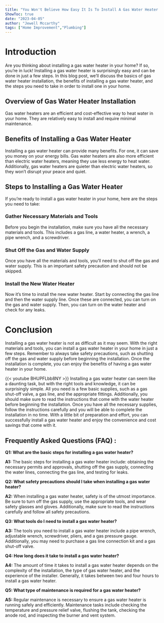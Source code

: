 ```yaml
---
title: "You Won't Believe How Easy It Is To Install A Gas Water Heater - Here's What You Need To Know!"
ShowToc: true 
date: "2023-04-05"
author: "Jewell Mccarthy" 
tags: ["Home Improvement","Plumbing"]
---
```

# Introduction 
Are you thinking about installing a gas water heater in your home? If so, you’re in luck! Installing a gas water heater is surprisingly easy and can be done in just a few steps. In this blog post, we’ll discuss the basics of gas water heater installation, the benefits of installing a gas water heater, and the steps you need to take in order to install one in your home. 

## Overview of Gas Water Heater Installation 
Gas water heaters are an efficient and cost-effective way to heat water in your home. They are relatively easy to install and require minimal maintenance. 

## Benefits of Installing a Gas Water Heater 
Installing a gas water heater can provide many benefits. For one, it can save you money on your energy bills. Gas water heaters are also more efficient than electric water heaters, meaning they use less energy to heat water. Additionally, gas water heaters are quieter than electric water heaters, so they won’t disrupt your peace and quiet. 

## Steps to Installing a Gas Water Heater 
If you’re ready to install a gas water heater in your home, here are the steps you need to take: 

### Gather Necessary Materials and Tools 
Before you begin the installation, make sure you have all the necessary materials and tools. This includes a gas line, a water heater, a wrench, a pipe wrench, and a screwdriver. 

### Shut Off the Gas and Water Supply 
Once you have all the materials and tools, you’ll need to shut off the gas and water supply. This is an important safety precaution and should not be skipped. 

### Install the New Water Heater 
Now it’s time to install the new water heater. Start by connecting the gas line and then the water supply line. Once these are connected, you can turn on the gas and water supply. Then, you can turn on the water heater and check for any leaks. 

# Conclusion 
Installing a gas water heater is not as difficult as it may seem. With the right materials and tools, you can install a gas water heater in your home in just a few steps. Remember to always take safety precautions, such as shutting off the gas and water supply before beginning the installation. Once the installation is complete, you can enjoy the benefits of having a gas water heater in your home.

{{< youtube BHUPFLbb8NY >}} 
Installing a gas water heater can seem like a daunting task, but with the right tools and knowledge, it can be surprisingly simple. All you need is a few basic supplies, such as a gas shut-off valve, a gas line, and the appropriate fittings. Additionally, you should make sure to read the instructions that come with the water heater before beginning the installation. Once you have all the necessary supplies, follow the instructions carefully and you will be able to complete the installation in no time. With a little bit of preparation and effort, you can successfully install a gas water heater and enjoy the convenience and cost savings that come with it.

## Frequently Asked Questions (FAQ) :
**Q1: What are the basic steps for installing a gas water heater?**

**A1:** The basic steps for installing a gas water heater include: obtaining the necessary permits and approvals, shutting off the gas supply, connecting the water lines, connecting the gas line, and testing for leaks.

**Q2: What safety precautions should I take when installing a gas water heater?**

**A2:** When installing a gas water heater, safety is of the utmost importance. Be sure to turn off the gas supply, use the appropriate tools, and wear safety glasses and gloves. Additionally, make sure to read the instructions carefully and follow all safety precautions.

**Q3: What tools do I need to install a gas water heater?**

**A3:** The tools you need to install a gas water heater include a pipe wrench, adjustable wrench, screwdriver, pliers, and a gas pressure gauge. Additionally, you may need to purchase a gas line connection kit and a gas shut-off valve.

**Q4: How long does it take to install a gas water heater?**

**A4:** The amount of time it takes to install a gas water heater depends on the complexity of the installation, the type of gas water heater, and the experience of the installer. Generally, it takes between two and four hours to install a gas water heater.

**Q5: What type of maintenance is required for a gas water heater?**

**A5:** Regular maintenance is necessary to ensure a gas water heater is running safely and efficiently. Maintenance tasks include checking the temperature and pressure relief valve, flushing the tank, checking the anode rod, and inspecting the burner and vent system.





